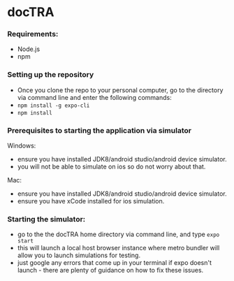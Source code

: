 # docTRA


### Requirements:
  - Node.js
  - npm



### Setting up the repository
  - Once you clone the repo to your personal computer, go to the directory via command line and enter the following commands:
  - `npm install -g expo-cli`
  - `npm install`
  


### Prerequisites to starting the application via simulator
Windows:
  - ensure you have installed JDK8/android studio/android device simulator.
  - you will not be able to simulate on ios so do not worry about that.

Mac:
  - ensure you have installed JDK8/android studio/android device simulator.
  - ensure you have xCode installed for ios simulation.



### Starting the simulator:
  - go to the the docTRA home directory via command line, and type `expo start`
  - this will launch a local host browser instance where metro bundler will allow you to launch simulations for testing.
  - just google any errors that come up in your terminal if expo doesn't launch - there are plenty of guidance on how to fix these issues.
